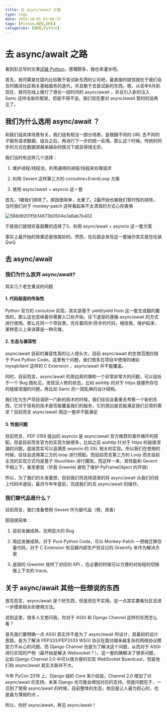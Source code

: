 ```yaml
---
title: 去 async/await 之路
type: tags
date: 2018-10-05 03:08:37
tags: [Python,编程,随笔]
categories: [编程,Python]
---
```


# 去 async/await 之路

看到彭总写的文章[这破 Python](https://zhuanlan.zhihu.com/p/45936509)，感慨颇多，我也来灌水吧。

首先，我司算是在国内比较敢于尝试新东西的公司吧，最直接的提现就在于我们会及时跟进社区相关基础服务的迭代，并且敢于去尝试新的东西。嗯，从去年6月到现在，我司在线上推行了很长一段时间的 async/await ，并且引入新的注入 Sanic 这样全新的框架，但是不得不说，我们现在要对 async/await 暂时的说再见了。

<!--more-->

## 我们为什么选用 async/await ？

和我们组具体场景有关，我们组有相当一部分场景，是根据不同的 URL 去不同的子服务请求数据，组合之后，再进行下一步的统一处理。那么这个时候，传统的同步的方式在数据源越来越杂的情况下就显得很无奈。

我们当时有这样几个选择：

1. 维护进程/线程池，利用通用的进程/线程来处理请求

2. 利用 Gevent 这样第三方的 coroutine+EventLoop 方案

3. 使用 async/await + asyncio 这一套

首先，1被我们排除了，原因很简单，太重了。2最开始也被我们暂时性的排除，当时我们对于 monkey-patch 这样看起来不太清真的方式心存畏惧

![588d9201f5b14873b0504e3a6ab7b402](https://user-images.githubusercontent.com/7054676/46499914-06b2f680-c854-11e8-8404-cc1a3e96f02e.gif)

于是我们就很欢喜鼓舞的选择了3，利用 async/await + asyncio 这一套方案

事实上最开始的效果还是很美妙的。然而，在后面会发现这一套操作其实是在吃屎QwQ

## 去 async/await

### 我们为什么放弃 async/await?

其实几个老生重谈的问题

#### 1. 代码层面的传染性

Python 官方的 coroutine 实现，其实是基于 yield/yield from 这一套生成器的魔改的，那么这也意味着你需要入口处开始，往下逐渐的遵循 async/await 的方式进行使用。那么在同一个项目里，充斥着同步/异步的代码，相信我，维护起来，某种意义上来讲算是一种灾难。

#### 2. 生态与兼容性

async/await 目前的兼容性真的让人很头大，目前 async/await 的生效范围仅限于 Pure Python Code。这里有个问题，我们很多在项目中使用的诸如 mysqlclient 这样的 C Extension ，async/await 并不能覆盖。

同时，目前而言，async/await 的周边真的堪称一个非常非常大的问题，可以说处于一个 Bug 随处见，发现没人修的状态。比如 aiohttp 的对于 https 链接所存在的链接泄漏的问题。再比如 Sanic 的一团乱麻的设计结构。

我们在为生产项目调研一门新的技术的时候，我们往往会着重去考察一个新的东西，它对于现有的技术是否能覆盖我们的服务，它的周边是否能满足我们日常的需求？目前而言 async/await 周边一套并不能满足

#### 3. 性能问题

目前而言，PEP 3156 提出的 asyncio 是 async/await 官方推荐的事件循环的搭配。但是目前而言官方的实现欠缺很多，比如之前 aiohttp 针对于 https 的链接泄漏的问题，底层其实可以追溯至 asyncio 的 SSL 相关的实现。所以我们在使用的时候，往往会选用第三方的 loop 进行搭配。而目前而言第三方的 Loop 而言目前主流的实现方式均是基于 libuv/libev 进行魔改。而这样一来，其性能和 Gevent 不相上下，甚至更低（毕竟 Greenlet 避免了维护 PyFrameObject 的开销）

所以，为了我们的头发着想，目前我们将选择逐渐的将 async/await 从我们的线上代码中退役，最迟今年年底前，完成我们的去 async/await 的操作。

### 我们替代品是什么？

目前而言，我们准备使用 Gevent 作为替代品（嗯，真香）

原因很简单：

1. 目前发展成熟，无明显大的 Bug

2. 周边发展成熟，对于 Pure Python Code，可以 Monkey-Patch 一把梭迁移存量代码，对于 C Extension 有豆瓣内部生产验证过的 Greenify 来作为解决方案

3. 底层的 Greenlet 提供了对应的 API ，在必要的时候可以方便的对协程的切换做上下文的 trace。

## 关于 async/await 其他一些想说的东西

首先而言，async/await 是个好东西，但是现在不实用。这一点其实要看社区去进一步摸索相关的使用方法。

说到这里，很多人又想问我，你对于 ASGI 和 Django Channel 这样的东西怎么看？

首先我们要明确一点 ASGI 其实并不是为了 async/await 所设计，其最初的设计思路，是为了解决 PEP333/PEP3333 WSGI 协议在面对越来越复杂的网络协议模型力不从心的问题。而 Django Channel 也是为了解决这个问题，从而对于 ASGI 进行实现的产物（最开始是解决 Websocket？）。这一套的确解决了很多问题，比如 Django Channel 2.0 中可以很方便的实现 WebSocket Boardcast，但是他们和 async/await 其实关联并不大。

今年 PyCon 2018 上，Django 组的 Core 来介绍说，Channel 2.0 增加了对 async/await 的支持。未来 Django 也可能会增加对应的支持。但是问题在于，一旦到了使用 async/await 的时候，目前整体的生态，依旧是让人最为担心的，也是最为薄弱的点 。

所以，你好 async/await，再见 async/await！